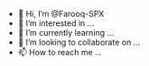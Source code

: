 - 👋 Hi, I’m @Farooq-SPX
- 👀 I’m interested in ...
- 🌱 I’m currently learning ...
- 💞️ I’m looking to collaborate on ...
- 📫 How to reach me ...

<!---
Farooq-SPX/Farooq-SPX is a ✨ special ✨ repository because its `README.md` (this file) appears on your GitHub profile.
You can click the Preview link to take a look at your changes.
--->
